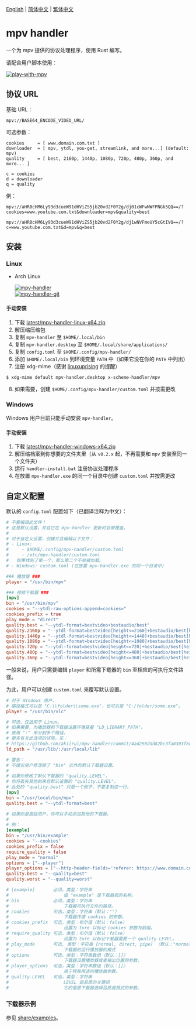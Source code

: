 [English][readme-en] | [简体中文][readme-zh-hans] | [繁体中文][readme-zh-hant]

[readme-en]: https://github.com/akiirui/mpv-handler/blob/main/README.md
[readme-zh-hans]: https://github.com/akiirui/mpv-handler/blob/main/README.zh-Hans.md
[readme-zh-hant]: https://github.com/akiirui/mpv-handler/blob/main/README.zh-Hant.md

# mpv handler

一个为 mpv 提供的协议处理程序，使用 Rust 编写。

请配合用户脚本使用：

[![play-with-mpv][badges-play-with-mpv]][greasyfork-play-with-mpv]

## 协议 URL

基础 URL：

```
mpv://BASE64_ENCODE_VIDEO_URL/
```

可选参数：

```
cookies     = [ www.domain.com.txt ]
downloader  = [ mpv, ytdl, you-get, streamlink, and more...] (default: mpv)
quality     = [ best, 2160p, 1440p, 1080p, 720p, 480p, 360p, and more... ]

c = cookies
d = downloader
q = quality
```

例：

```
mpv://aHR0cHM6Ly93d3cueW91dHViZS5jb20vd2F0Y2g/dj01cWFwNWFPNGk5QQ==/?cookies=www.youtube.com.txt&downloader=mpv&quality=best

mpv://aHR0cHM6Ly93d3cueW91dHViZS5jb20vd2F0Y2g/dj1wNVFmeUY5cGtIVQ==/?c=www.youtube.com.txt&d=mpv&q=best
```

## 安装

### Linux

- Arch Linux

  [![mpv-handler][badges-aur]][download-aur] \
  [![mpv-handler-git][badges-aur-git]][download-aur-git]

#### 手动安装

1. 下载 [latest/mpv-handler-linux-x64.zip][download-linux]
2. 解压缩压缩包
3. 复制 `mpv-handler` 至 `$HOME/.local/bin`
4. 复制 `mpv-handler.desktop` 至 `$HOME/.local/share/applications/`
5. 复制 `config.toml` 至 `$HOME/.config/mpv-handler/`
6. 添加 `$HOME/.local/bin` 到环境变量 `PATH` 中（如果它没在你的 `PATH` 中列出）
7. 注册 xdg-mime（感谢 [linuxuprising][linuxuprising] 的提醒）

```
$ xdg-mime default mpv-handler.desktop x-scheme-handler/mpv
```

8. 如果需要，创建 `$HOME/.config/mpv-handler/custom.toml` 并按需更改

### Windows

Windows 用户目前只能手动安装 `mpv-handler`。

#### 手动安装

1. 下载 [latest/mpv-handler-windows-x64.zip][download-windows]
2. 解压缩档案到你想要的文件夹里（从 `v0.2.x` 起，不再需要和 `mpv` 安装至同一个文件夹）
3. 运行 `handler-install.bat` 注册协议处理程序
4. 在放置 `mpv-handler.exe` 的同一个目录中创建 `custom.toml` 并按需更改

[badges-aur-git]: https://img.shields.io/aur/version/mpv-handler-git?label=mpv-handler-git&style=for-the-badge
[badges-aur]: https://img.shields.io/aur/version/mpv-handler?label=mpv-handler&style=for-the-badge
[badges-play-with-mpv]: https://img.shields.io/badge/dynamic/json?style=for-the-badge&label=play-with-mpv&prefix=v&query=version&url=https%3A%2F%2Fgreasyfork.org%2Fscripts%2F416271.json
[download-aur-git]: https://aur.archlinux.org/packages/mpv-handler-git/
[download-aur]: https://aur.archlinux.org/packages/mpv-handler/
[download-linux]: https://github.com/akiirui/mpv-handler/releases/latest/download/mpv-handler-linux-x64.zip
[download-windows]: https://github.com/akiirui/mpv-handler/releases/latest/download/mpv-handler-windows-x64.zip
[greasyfork-play-with-mpv]: https://greasyfork.org/scripts/416271-play-with-mpv
[linuxuprising]: https://www.linuxuprising.com/2021/07/open-youtube-and-more-videos-from-your.html

## 自定义配置

默认的 `config.toml` 配置如下（已翻译注释为中文）：

```toml
# 不要编辑此文件！
# 这是默认设置，并且它在 mpv-handler 更新时会被覆盖。
#
# 对于自定义设置，创建并且编辑以下文件：
# - Linux:
#     - $HOME/.config/mpv-handler/custom.toml
#     - /etc/mpv-handler/custom.toml
#   如果找到了第一个，那么第二个不会被加载。
# - Windows: custom.toml (在放置 mpv-handler.exe 的同一个目录中)

### 播放器 ###
player = "/usr/bin/mpv"

### 视频下载器 ###
[mpv]
bin = "/usr/bin/mpv"
cookies = "--ytdl-raw-options-append=cookies="
cookies_prefix = true
play_mode = "direct"
quality.best = "--ytdl-format=bestvideo+bestaudio/best"
quality.2160p = "--ytdl-format=bestvideo[height<=2160]+bestaudio/best[height<=2160]/best"
quality.1440p = "--ytdl-format=bestvideo[height<=1440]+bestaudio/best[height<=1440]/best"
quality.1080p = "--ytdl-format=bestvideo[height<=1080]+bestaudio/best[height<=1080]/best"
quality.720p = "--ytdl-format=bestvideo[height<=720]+bestaudio/best[height<=720]/best"
quality.480p = "--ytdl-format=bestvideo[height<=480]+bestaudio/best[height<=480]/best"
quality.360p = "--ytdl-format=bestvideo[height<=360]+bestaudio/best[height<=360]/best"
```

一般来说，用户只需要编辑 `player` 和所需下载器的 `bin` 至相应的可执行文件路径。

为此，用户可以创建 `custom.toml` 来覆写默认设置。

```toml
# 对于 Windows 用户，
# 路径格式可以是 "C:\\folder\\some.exe"，也可以是 "C:/folder/some.exe"。
player = "/usr/bin/vlc"

# 可选，仅适用于 Linux。
# 如果需要，为播放器和下载器设置环境变量 "LD_LIBRARY_PATH"。
# 使用 ":" 来分割多个路径。
# 更多有关此选项的详情，见：
# https://github.com/akiirui/mpv-handler/commit/4ad298ddd82bc3fa0303f8cc11474df506531d33
ld_path = "/usr/lib/:/usr/local/lib"

# 警告：
# 不建议用户修改除了 "bin" 以外的默认下载器设置。
#
# 如果你修改了默认下载器的 "quality.LEVEL"，
# 你将丢失其他的来自默认设置的 "quality.LEVEL"。
# 此处的 "quality.best" 只是一个例子，不要复制这一行。
[mpv]
bin = "/usr/local/bin/mpv"
quality.best = "--ytdl-format=best"

# 如果你是高级用户，你可以手动添加其他的下载器。
#
# 例：
[example]
bin = "/usr/bin/example"
cookies = "--cookies"
cookies_prefix = false
require_quality = false
play_mode = "normal"
options = ["--player"]
player_options = ["--http-header-fields='referer: https://www.domain.com'"]
quality.best = "--quality=best"
quality.worst = "--quality=worst"

# [example]       必须，类型：字符串
#                     值 "example" 是下载器表的名称。
# bin             必须，类型：字符串
#                     下载器可执行文件的路径。
# cookies         可选，类型：字符串（默认：""）
#                     下载器传递 cookies 的参数。
# cookies_prefix  可选，类型：布尔值（默认：false）
#                     设置为 ture 以标记 cookies 参数为前缀。
# require_quality 可选，类型：布尔值（默认：false）
#                     设置为 ture 以标记下载器需要一个 quality LEVEL。
# play_mode       可选, 类型：字符串 [normal, direct, pipe] （默认："normal")
#                     下载器的运行播放器的模式
# options         可选，类型：字符串数组（默认：[]）
#                     下载器设置播放器或者输出位置的参数。
# player_options  可选，类型：字符串数组（默认：[]）
#                     用于特殊用途的播放器参数。
# quality.LEVEL   可选，类型：字符串
#                     LEVEL 是品质的关键词
#                     它的值是下载器选择品质或格式的参数。
```

### 下载器示例

参见 [share/examples][examples]。

[examples]: https://github.com/akiirui/mpv-handler/tree/main/share/examples
